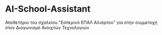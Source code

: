 # AI-School-Assistant
Αποθετήριο του σχολείου "Εσπερινό ΕΠΑΛ Αλιάρτου" για στην συμμετοχή στον Διαγωνισμό  Ανοιχτών Τεχνολογιών

